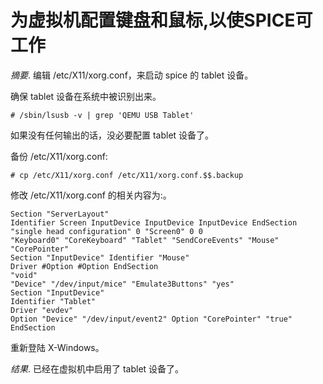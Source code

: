 # 为虚拟机配置键盘和鼠标,以使SPICE可工作

*摘要*.
编辑 /etc/X11/xorg.conf，来启动 spice 的 tablet 设备。

确保 tablet 设备在系统中被识别出来。

    # /sbin/lsusb -v | grep 'QEMU USB Tablet'


如果没有任何输出的话，没必要配置 tablet 设备了。

备份 /etc/X11/xorg.conf:

    # cp /etc/X11/xorg.conf /etc/X11/xorg.conf.$$.backup


修改 /etc/X11/xorg.conf 的相关内容为:。

    Section "ServerLayout"
    Identifier Screen InputDevice InputDevice InputDevice EndSection
    "single head configuration" 0 "Screen0" 0 0
    "Keyboard0" "CoreKeyboard" "Tablet" "SendCoreEvents" "Mouse" "CorePointer"
    Section "InputDevice" Identifier "Mouse"
    Driver #Option #Option EndSection
    "void"
    "Device" "/dev/input/mice" "Emulate3Buttons" "yes"
    Section "InputDevice"
    Identifier "Tablet"
    Driver "evdev"
    Option "Device" "/dev/input/event2" Option "CorePointer" "true"
    EndSection


重新登陆 X-Windows。

*结果*.
已经在虚拟机中启用了 tablet 设备了。

